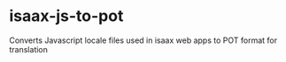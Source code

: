 # isaax-js-to-pot
Converts Javascript locale files used in isaax web apps to POT format for translation
